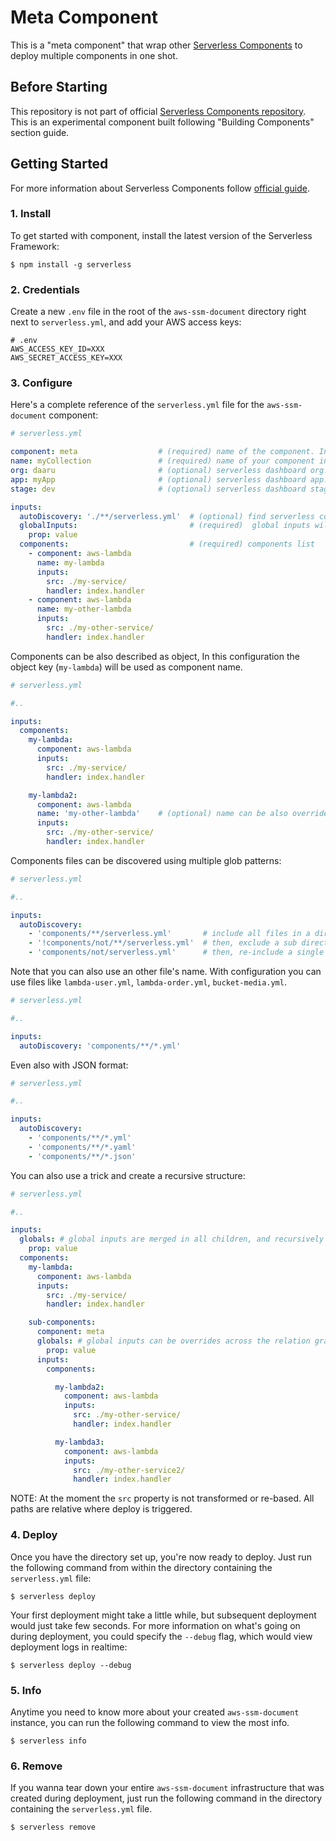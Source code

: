 # Meta Component 

This is a "meta component" that wrap other [Serverless Components](https://github.com/serverless/components) to deploy multiple components in one shot.

## Before Starting

This repository is not part of official [Serverless Components repository](https://github.com/serverless/components).
This is an experimental component built following "Building Components" section guide.

## Getting Started

For more information about Serverless Components follow [official guide](https://github.com/serverless/components).

### 1. Install

To get started with component, install the latest version of the Serverless Framework:

```
$ npm install -g serverless
```

### 2. Credentials

Create a new `.env` file in the root of the `aws-ssm-document` directory right next to `serverless.yml`, and add your AWS access keys:

```
# .env
AWS_ACCESS_KEY_ID=XXX
AWS_SECRET_ACCESS_KEY=XXX
```

### 3. Configure

Here's a complete reference of the `serverless.yml` file for the `aws-ssm-document` component:

```yml
# serverless.yml

component: meta                  # (required) name of the component. In that case, it's aws-ssm-document.
name: myCollection               # (required) name of your component instance.
org: daaru                       # (optional) serverless dashboard org. default is the first org you created during signup.
app: myApp                       # (optional) serverless dashboard app. default is the same as the name property.
stage: dev                       # (optional) serverless dashboard stage. default is dev.

inputs:
  autoDiscovery: './**/serverless.yml'  # (optional) find serverless components declaration files using file glob
  globalInputs:                         # (required)  global inputs will be merged into sub-components
    prop: value
  components:                           # (required) components list
    - component: aws-lambda
      name: my-lambda
      inputs:
        src: ./my-service/
        handler: index.handler
    - component: aws-lambda
      name: my-other-lambda
      inputs:
        src: ./my-other-service/
        handler: index.handler
```

Components can be also described as object, In this configuration the object key (`my-lambda`) will be used as component name.

```yml
# serverless.yml

#..

inputs:
  components:
    my-lambda:
      component: aws-lambda
      inputs:
        src: ./my-service/
        handler: index.handler

    my-lambda2:
      component: aws-lambda
      name: 'my-other-lambda'    # (optional) name can be also override
      inputs:
        src: ./my-other-service/
        handler: index.handler
```

Components files can be discovered using multiple glob patterns:

```yml
# serverless.yml

#..

inputs:
  autoDiscovery: 
    - 'components/**/serverless.yml'       # include all files in a directory
    - '!components/not/**/serverless.yml'  # then, exclude a sub directory
    - 'components/not/serverless.yml'      # then, re-include a single file
```

Note that you can also use an other file's name. 
With configuration you can use files like `lambda-user.yml`, `lambda-order.yml`, `bucket-media.yml`.

```yml
# serverless.yml

#..

inputs:
  autoDiscovery: 'components/**/*.yml'
```

Even also with JSON format:

```yml
# serverless.yml

#..

inputs:
  autoDiscovery: 
    - 'components/**/*.yml'
    - 'components/**/*.yaml'
    - 'components/**/*.json'
```

You can also use a trick and create a recursive structure:

```yml
# serverless.yml

#..

inputs:
  globals: # global inputs are merged in all children, and recursively into their children
    prop: value
  components:
    my-lambda:
      component: aws-lambda
      inputs:
        src: ./my-service/
        handler: index.handler

    sub-components:
      component: meta 
      globals: # global inputs can be overrides across the relation graph
        prop: value
      inputs:
        components:

          my-lambda2:
            component: aws-lambda
            inputs:
              src: ./my-other-service/
              handler: index.handler

          my-lambda3:
            component: aws-lambda
            inputs:
              src: ./my-other-service2/
              handler: index.handler
```

NOTE: At the moment the `src` property is not transformed or re-based. 
All paths are relative where deploy is triggered.

### 4. Deploy

Once you have the directory set up, you're now ready to deploy. Just run the following command from within the directory containing the `serverless.yml` file:

```
$ serverless deploy
```

Your first deployment might take a little while, but subsequent deployment would just take few seconds. For more information on what's going on during deployment, you could specify the `--debug` flag, which would view deployment logs in realtime:

```
$ serverless deploy --debug
```

### 5. Info

Anytime you need to know more about your created `aws-ssm-document` instance, you can run the following command to view the most info. 

```
$ serverless info
```

### 6. Remove

If you wanna tear down your entire `aws-ssm-document` infrastructure that was created during deployment, just run the following command in the directory containing the `serverless.yml` file. 
```
$ serverless remove
```
